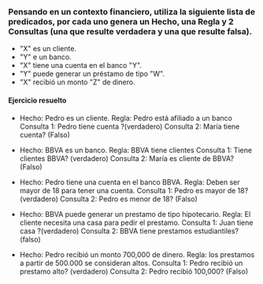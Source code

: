 ### Pensando en un contexto financiero, utiliza la siguiente lista de predicados, por cada uno genera un Hecho, una Regla y 2 Consultas (una que resulte verdadera y una que resulte falsa).
- "X" es un cliente.
- "Y" e un banco.
- "X" tiene una cuenta en el banco "Y".
- "Y" puede generar un préstamo de tipo "W".
- "X" recibió un monto "Z" de dinero.

#### Ejercicio resuelto
- Hecho: Pedro es un cliente. 
Regla: Pedro está afiliado a un banco 
Consulta 1: Pedro tiene cuenta ?(verdadero) 
Consulta 2: María tiene cuenta? (Falso) 

- Hecho: BBVA es un banco. 
Regla: BBVA tiene clientes 
Consulta 1: Tiene clientes BBVA? (verdadero) 
Consulta 2: María es cliente de BBVA? (Falso) 

- Hecho: Pedro tiene una cuenta en el banco BBVA. 
Regla: Deben ser mayor de 18 para tener una cuenta. 
Consulta 1: Pedro es mayor de 18?(verdadero) 
Consulta 2: Pedro es menor de 18? (Falso) 

- Hecho: BBVA puede generar un prestamo de tipo hipotecario. 
Regla: El cliente necesita una casa para pedir el prestamo. 
Consulta 1: Juan tiene casa ?(verdadero) 
Consulta 2: BBVA tiene prestamos estudiantiles? (falso) 

- Hecho: Pedro recibió un monto 700,000 de dinero. 
Regla: los prestamos a partir de 500.000 se consideran altos. 
Consulta 1: Pedro recibió un prestamo alto? (verdadero) 
Consulta 2: Pedro recibió 100,000? (Falso) 
